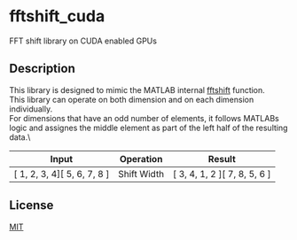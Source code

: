 # fftshift_cuda
FFT shift library on CUDA enabled GPUs

## Description
This library is designed to mimic the MATLAB internal [fftshift](https://www.mathworks.com/help/matlab/ref/fftshift.html) function.\
This library can operate on both dimension and on each dimension individually.\
For dimensions that have an odd number of elements, it follows MATLABs logic and assignes the middle element as part of the left half of the resulting data.\

| Input        | Operation   | Result      |
|:------------:|:-----------:|:-----------:|
| [ 1, 2, 3, 4]\[ 5, 6, 7, 8 ] | Shift Width | [ 3, 4, 1, 2 ]\[ 7, 8, 5, 6 ] |

## License
[MIT](https://choosealicense.com/licenses/mit/)
